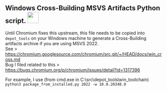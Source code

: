 ## Windows Cross-Building MSVS Artifacts Python script. <img src="https://raw.githubusercontent.com/Alex313031/Thorium/main/logos/STAGING/Python.svg" width="36">

Until Chromium fixes this upstream, this file needs to be copied into `depot_tools` on your Windows machine to generate a Cross-Building artifacts archive if you are using MSVS 2022. \
See > https://chromium.googlesource.com/chromium/src.git/+/HEAD/docs/win_cross.md \
Bug I filed related to this > https://bugs.chromium.org/p/chromium/issues/detail?id=1317396

For example, I use (from cmd.exe in C:\src\depot_tools\win_toolchain\) `python3 package_from_installed.py 2022 -w 10.0.20348.0`
